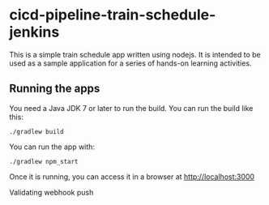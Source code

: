 # cicd-pipeline-train-schedule-jenkins

This is a simple train schedule app written using nodejs. It is intended to be used as a sample application for a series of hands-on learning activities.

## Running the apps

You need a Java JDK 7 or later to run the build. You can run the build like this:

    ./gradlew build

You can run the app with:

    ./gradlew npm_start

Once it is running, you can access it in a browser at [http://localhost:3000](http://localhost:3000)

Validating webhook push
